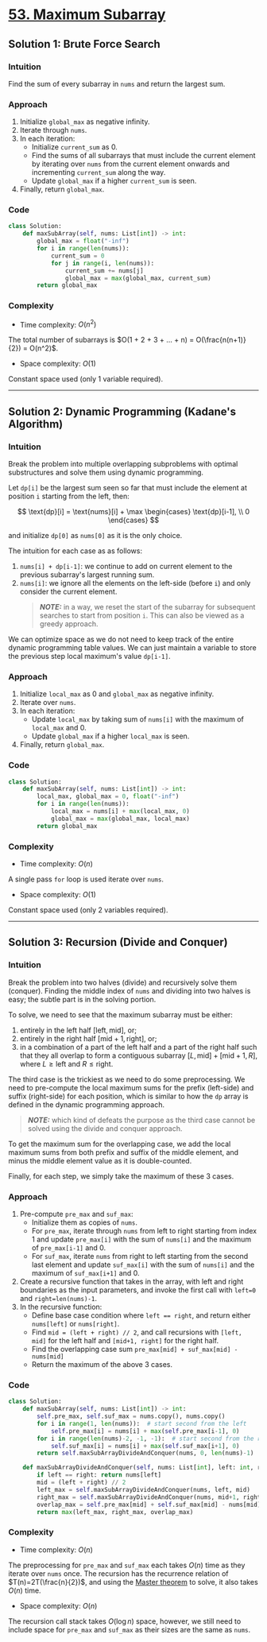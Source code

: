 # [53. Maximum Subarray](https://leetcode.com/problems/maximum-subarray/solutions/4047524/maximum-subarray-python-easy-explanations/)

## Solution 1: Brute Force Search

### Intuition

Find the sum of every subarray in `nums` and return the largest sum.

### Approach

1. Initialize `global_max` as negative infinity.
1. Iterate through `nums`.
1. In each iteration:
   - Initialize `current_sum` as 0.
   - Find the sums of all subarrays that must include the current element by iterating over `nums` from the current element onwards and incrementing `current_sum` along the way.
   - Update `global_max` if a higher `current_sum` is seen.
1. Finally, return `global_max`.

### Code

```python
class Solution:
    def maxSubArray(self, nums: List[int]) -> int:
        global_max = float("-inf")
        for i in range(len(nums)):
            current_sum = 0
            for j in range(i, len(nums)):
                current_sum += nums[j]
                global_max = max(global_max, current_sum)
        return global_max
```

### Complexity

- Time complexity: $O(n^2)$

The total number of subarrays is $O(1 + 2 + 3 + ... + n) = O(\frac{n(n+1)}{2}) = O(n^2)$.

- Space complexity: $O(1)$

Constant space used (only 1 variable required).

---

## Solution 2: Dynamic Programming (Kadane's Algorithm)

### Intuition

Break the problem into multiple overlapping subproblems with optimal substructures and solve them using dynamic programming.

Let `dp[i]` be the largest sum seen so far that must include the element at position `i` starting from the left, then:

$$
\text{dp}[i] = \text{nums}[i] + \max
\begin{cases}
    \text{dp}[i-1], \\
    0
\end{cases}
$$

and initialize `dp[0]` as `nums[0]` as it is the only choice.

The intuition for each case as as follows:

1. `nums[i] + dp[i-1]`: we continue to add on current element to the previous subarray's largest running sum.
1. `nums[i]`: we ignore all the elements on the left-side (before `i`) and only consider the current element.
    > **_NOTE:_** in a way, we reset the start of the subarray for subsequent searches to start from position `i`. This can also be viewed as a greedy approach.

We can optimize space as we do not need to keep track of the entire dynamic programming table values. We can just maintain a variable to store the previous step local maximum's value `dp[i-1]`.

### Approach

1. Initialize `local_max` as 0 and `global_max` as negative infinity.
1. Iterate over `nums`.
1. In each iteration:
    - Update `local_max` by taking sum of `nums[i]` with the maximum of `local_max` and 0.
    - Update `global_max` if a higher `local_max` is seen.
1. Finally, return `global_max`.

### Code

```python
class Solution:
    def maxSubArray(self, nums: List[int]) -> int:
        local_max, global_max = 0, float("-inf")
        for i in range(len(nums)):
            local_max = nums[i] + max(local_max, 0)
            global_max = max(global_max, local_max)
        return global_max
```

### Complexity

- Time complexity: $O(n)$

A single pass `for` loop is used iterate over `nums`.

- Space complexity: $O(1)$

Constant space used (only 2 variables required).

---

## Solution 3: Recursion (Divide and Conquer)

### Intuition

Break the problem into two halves (divide) and recursively solve them (conquer). Finding the middle index of `nums` and dividing into two halves is easy; the subtle part is in the solving portion.

To solve, we need to see that the maximum subarray must be either:

1. entirely in the left half $[\text{left}, \text{mid}]$, or;
1. entirely in the right half $[\text{mid}+1, \text{right}]$, or;
1. in a combination of a part of the left half and a part of the right half such that they all overlap to form a contiguous subarray $[L, \text{mid}] + [\text{mid}+1, R]$, where $L \geq \text{left}$ and $R \leq \text{right}$.

The third case is the trickiest as we need to do some preprocessing. We need to pre-compute the local maximum sums for the prefix (left-side) and suffix (right-side) for each position, which is similar to how the `dp` array is defined in the dynamic programming approach.
> **_NOTE:_**  which kind of defeats the purpose as the third case cannot be solved using the divide and conquer approach.

To get the maximum sum for the overlapping case, we add the local maximum sums from both prefix and suffix of the middle element, and minus the middle element value as it is double-counted.

Finally, for each step, we simply take the maximum of these 3 cases.

### Approach

1. Pre-compute `pre_max` and `suf_max`:
   - Initialize them as copies of `nums`.
   - For `pre_max`, iterate through `nums` from left to right starting from index 1 and update `pre_max[i]` with the sum of `nums[i]` and the maximum of `pre_max[i-1]` and 0.
   - For `suf_max`, iterate `nums` from right to left starting from the second last element and update `suf_max[i]` with the sum of `nums[i]` and the maximum of `suf_max[i+1]` and 0.
1. Create a recursive function that takes in the array, with left and right boundaries as the input parameters, and invoke the first call with `left=0` and `right=len(nums)-1`.
1. In the recursive function:
   - Define base case condition where `left == right`, and return either `nums[left]` or `nums[right]`.
   - Find `mid = (left + right) // 2`, and call recursions with `[left, mid]` for the left half and `[mid+1, right]` for the right half.
   - Find the overlapping case sum `pre_max[mid] + suf_max[mid] - nums[mid]`
   - Return the maximum of the above 3 cases.

### Code

```python
class Solution:
    def maxSubArray(self, nums: List[int]) -> int:
        self.pre_max, self.suf_max = nums.copy(), nums.copy()
        for i in range(1, len(nums)):  # start second from the left
            self.pre_max[i] = nums[i] + max(self.pre_max[i-1], 0)
        for i in range(len(nums)-2, -1, -1):  # start second from the right
            self.suf_max[i] = nums[i] + max(self.suf_max[i+1], 0)
        return self.maxSubArrayDivideAndConquer(nums, 0, len(nums)-1)

    def maxSubArrayDivideAndConquer(self, nums: List[int], left: int, right: int) -> int:
        if left == right: return nums[left]
        mid = (left + right) // 2
        left_max = self.maxSubArrayDivideAndConquer(nums, left, mid)
        right_max = self.maxSubArrayDivideAndConquer(nums, mid+1, right)
        overlap_max = self.pre_max[mid] + self.suf_max[mid] - nums[mid]
        return max(left_max, right_max, overlap_max)
```

### Complexity

- Time complexity: $O(n)$

The preprocessing for `pre_max` and `suf_max` each takes $O(n)$ time as they iterate over `nums` once. The recursion has the recurrence relation of $T(n)=2T(\frac{n}{2})$, and using the [Master theorem](https://en.wikipedia.org/wiki/Master_theorem_(analysis_of_algorithms)) to solve, it also takes $O(n)$ time.

- Space complexity: $O(n)$

The recursion call stack takes $O(\log n)$ space, however, we still need to include space for `pre_max` and `suf_max` as their sizes are the same as `nums`.
